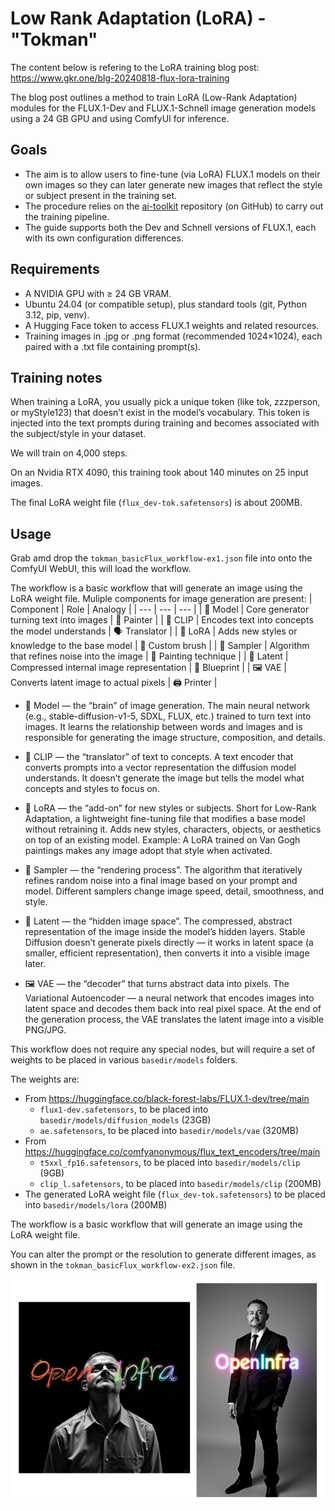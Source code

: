 # Low Rank Adaptation (LoRA) - "Tokman"

The content below is refering to the LoRA training blog post: https://www.gkr.one/blg-20240818-flux-lora-training

The blog post outlines a method to train LoRA (Low-Rank Adaptation) modules for the FLUX.1-Dev and FLUX.1-Schnell image generation models using a 24 GB GPU and using ComfyUI for inference.

## Goals

- The aim is to allow users to fine-tune (via LoRA) FLUX.1 models on their own images so they can later generate new images that reflect the style or subject present in the training set.
- The procedure relies on the [ai-toolkit](https://github.com/ostris/ai-toolkit) repository (on GitHub) to carry out the training pipeline.
- The guide supports both the Dev and Schnell versions of FLUX.1, each with its own configuration differences.

## Requirements

- A NVIDIA GPU with ≥ 24 GB VRAM.
- Ubuntu 24.04 (or compatible setup), plus standard tools (git, Python 3.12, pip, venv).
- A Hugging Face token to access FLUX.1 weights and related resources.
- Training images in .jpg or .png format (recommended 1024×1024), each paired with a .txt file containing prompt(s).

## Training notes

When training a LoRA, you usually pick a unique token (like tok, zzzperson, or myStyle123) that doesn’t exist in the model’s vocabulary. This token is injected into the text prompts during training and becomes associated with the subject/style in your dataset.

We will train on 4,000 steps.

On an Nvidia RTX 4090, this training took about 140 minutes on 25 input images.

The final LoRA weight file (`flux_dev-tok.safetensors`) is about 200MB.

## Usage

Grab amd drop the `tokman_basicFlux_workflow-ex1.json` file into onto the ComfyUI WebUI, this will load the workflow.

The workflow is a basic workflow that will generate an image using the LoRA weight file. Muliple components for image generation are present:
| Component	| Role | Analogy |
| --- | --- | --- |
| 🧠 Model	| Core generator turning text into images	| 🎨 Painter |
| 📖 CLIP	| Encodes text into concepts the model understands	| 🗣️ Translator |
| 🧩 LoRA	| Adds new styles or knowledge to the base model	| 🧰 Custom brush |
| 🔄 Sampler	| Algorithm that refines noise into the image	| 🔄 Painting technique |
| 🌌 Latent	| Compressed internal image representation	| 📐 Blueprint |
| 🖼️ VAE	| Converts latent image to actual pixels	| 🖨️ Printer |


- 🧠 Model — the “brain” of image generation. 
  The main neural network (e.g., stable-diffusion-v1-5, SDXL, FLUX, etc.) trained to turn text into images.
  It learns the relationship between words and images and is responsible for generating the image structure, composition, and details.

- 📖 CLIP — the “translator” of text to concepts. 
  A text encoder that converts prompts into a vector representation the diffusion model understands.
  It doesn’t generate the image but tells the model what concepts and styles to focus on.

- 🧩 LoRA — the “add-on” for new styles or subjects. 
  Short for Low-Rank Adaptation, a lightweight fine-tuning file that modifies a base model without retraining it.
  Adds new styles, characters, objects, or aesthetics on top of an existing model.
  Example: A LoRA trained on Van Gogh paintings makes any image adopt that style when activated.

- 🔄 Sampler — the “rendering process”. 
  The algorithm that iteratively refines random noise into a final image based on your prompt and model.
  Different samplers change image speed, detail, smoothness, and style.

- 🌌 Latent — the “hidden image space”. 
  The compressed, abstract representation of the image inside the model’s hidden layers.
  Stable Diffusion doesn’t generate pixels directly — it works in latent space (a smaller, efficient representation), then converts it into a visible image later.

- 🖼️ VAE — the “decoder” that turns abstract data into pixels. 
  The Variational Autoencoder — a neural network that encodes images into latent space and decodes them back into real pixel space.
  At the end of the generation process, the VAE translates the latent image into a visible PNG/JPG.

This workflow does not require any special nodes, but will require a set of weights to be placed in various `basedir/models` folders.

The weights are:
- From https://huggingface.co/black-forest-labs/FLUX.1-dev/tree/main
  - `flux1-dev.safetensors`, to be placed into `basedir/models/diffusion_models` (23GB)
  - `ae.safetensors`, to be placed into `basedir/models/vae` (320MB)
- From https://huggingface.co/comfyanonymous/flux_text_encoders/tree/main
  - `t5xxl_fp16.safetensors`, to be placed into `basedir/models/clip` (9GB)
  - `clip_l.safetensors`, to be placed into `basedir/models/clip` (200MB)
- The generated LoRA weight file (`flux_dev-tok.safetensors`) to be placed into `basedir/models/lora` (200MB)

The workflow is a basic workflow that will generate an image using the LoRA weight file.

You can alter the prompt or the resolution to generate different images, as shown in the `tokman_basicFlux_workflow-ex2.json` file.

![tokman_ex01_02.jpg](./tokman_ex01_02.jpg)